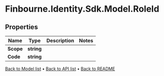 # Finbourne.Identity.Sdk.Model.RoleId

## Properties

Name | Type | Description | Notes
------------ | ------------- | ------------- | -------------
**Scope** | **string** |  | 
**Code** | **string** |  | 

[Back to Model list](../README.md#documentation-for-models) &#8226; [Back to API list](../README.md#documentation-for-api-endpoints) &#8226; [Back to README](../README.md)

